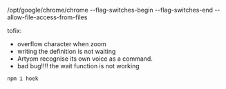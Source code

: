 /opt/google/chrome/chrome --flag-switches-begin --flag-switches-end --allow-file-access-from-files

tofix:
- overflow character when zoom
- writing the definition is not waiting
- Artyom recognise its own voice as a command.
- bad bug!!!! the wait function is not working

`npm i hoek`